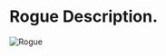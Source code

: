 # Rogue Description.
![Rogue](/spec/rogue%20description.png "Brothers WoW repo: This is Rogue talent tree and his talents")
